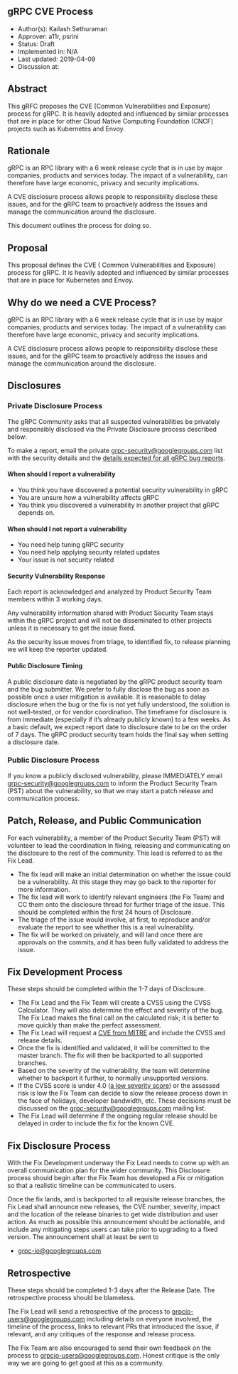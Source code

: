 gRPC CVE Process
-------------------------------------------------------
* Author(s): Kailash Sethuraman
* Approver: a11r, psrini
* Status: Draft
* Implemented in: N/A
* Last updated: 2019-04-09
* Discussion at:
## Abstract

This gRFC proposes the CVE (Common Vulnerabilities and Exposure) process for gRPC. It is heavily adopted and influenced by similar processes that are in place for other Cloud Native Computing Foundation (CNCF) projects such as Kubernetes and Envoy.


## Rationale

gRPC is an RPC library with a 6 week release cycle that is in use by major companies, products and services today. The impact of a vulnerability, can therefore have large economic, privacy and security implications.  

A CVE disclosure process allows people to responsibility disclose these issues, and for the gRPC team to proactively address the issues and manage the communication around the disclosure. 

This document outlines the process for doing so.


## Proposal

This proposal defines the CVE ( Common Vulnerabilities and Exposure) process for gRPC.  It is heavily adopted and influenced by similar processes that are in place for Kubernetes and Envoy.

## Why do we need a CVE Process?

gRPC is an RPC library with a 6 week release cycle that is in use by major companies, products and services today. The impact of a vulnerability can therefore have large economic, privacy and security implications.  

A CVE disclosure process allows people to responsibility disclose these issues, and for the gRPC team to proactively address the issues and manage the communication around the disclosure. 


## Disclosures

### Private Disclosure Process

The gRPC Community asks that all suspected vulnerabilities be privately and responsibly disclosed via the Private Disclosure process described below:

To make a report, email the private grpc-security@googlegroups.com list with the security details and the [details expected for all gRPC bug reports](https://github.com/grpc/grpc/blob/master/.github/ISSUE_TEMPLATE.md).

#### When should I report a vulnerability
* You think you have discovered a potential security vulnerability in gRPC
* You are unsure how a vulnerability affects gRPC
* You think you discovered a vulnerability in another project that gRPC depends on.

#### When should I not report a vulnerability
* You need help tuning gRPC security
* You need help applying security related updates
* Your issue is not security related

#### Security Vulnerability Response
Each report is acknowledged and analyzed by Product Security Team members within 3 working days. 

Any vulnerability information shared with Product Security Team stays within the gRPC project and will not be disseminated to other projects unless it is necessary to get the issue fixed.

As the security issue moves from triage, to identified fix, to release planning we will keep the reporter updated.


#### Public Disclosure Timing
A public disclosure date is negotiated by the gRPC product security team and the bug submitter. We prefer to fully disclose the bug as soon as possible once a user mitigation is available. It is reasonable to delay disclosure when the bug or the fix is not yet fully understood, the solution is not well-tested, or for vendor coordination. The timeframe for disclosure is from immediate (especially if it’s already publicly known) to a few weeks. As a basic default, we expect report date to disclosure date to be on the order of 7 days. The gRPC product security team holds the final say when setting a disclosure date.

### Public Disclosure Process

If you know a publicly disclosed vulnerability, please IMMEDIATELY email grpc-security@googlegroups.com to inform the Product Security Team (PST) about the vulnerability, so that we may start a patch release and communication process.

## Patch, Release, and Public Communication

For each vulnerability, a member of the Product Security Team (PST) will volunteer to lead the coordination in fixing, releasing and communicating on the disclosure to the rest of the community. This lead is referred to as the Fix Lead.
* The fix lead will make an initial determination on whether the issue could be a vulnerability. At this stage they may go back to the reporter for more information.
* The fix lead will work to identify relevant engineers (the Fix Team) and CC them onto the disclosure thread for further triage of the issue. This should be completed within the first 24 hours of Disclosure.
* The triage of the issue would involve, at first, to reproduce and/or evaluate the report to see whether this is a real vulnerability.
* The fix will be worked on privately, and will land once there are approvals on the commits, and it has been fully validated to address the issue.

## Fix Development Process

These steps should be completed within the 1-7 days of Disclosure.

* The Fix Lead and the Fix Team will create a CVSS using the CVSS Calculator. They will also determine the effect and severity of the bug. The Fix Lead makes the final call on the calculated risk; it is better to move quickly than make the perfect assessment.
* The Fix Lead will request a [CVE from MITRE](https://cveform.mitre.org/) and include the CVSS and release details.
* Once the fix is identified and validated, it will be committed to the master branch. The fix will then be backported to all supported branches. 
* Based on the severity of the vulnerability, the team will determine whether to backport it further, to normally unsupported versions.
* If the CVSS score is under 4.0 ([a low severity score](https://www.first.org/cvss/specification-document#i5)) or the assessed risk is low the Fix Team can decide to slow the release process down in the face of holidays, developer bandwidth, etc. These decisions must be discussed on the grpc-security@googlegroups.com mailing list.
* The Fix Lead will determine if the ongoing regular release should be delayed in order to include the fix for the known CVE.

## Fix Disclosure Process
With the Fix Development underway the Fix Lead needs to come up with an overall communication plan for the wider community. This Disclosure process should begin after the Fix Team has developed a Fix or mitigation so that a realistic timeline can be communicated to users. 

Once the fix lands, and is backported to all requisite release branches, the Fix Lead shall announce new releases, the CVE number, severity, impact and the location of the release binaries to get wide distribution and user action. As much as possible this announcement should be actionable, and include any mitigating steps users can take prior to upgrading to a fixed version. The announcement shall at least be sent to
* grpc-io@googlegroups.com

## Retrospective 
These steps should be completed 1-3 days after the Release Date. The retrospective process should be blameless.

The Fix Lead will send a retrospective of the process to grpcio-users@googlegroups.com including details on everyone involved, the timeline of the process, links to relevant PRs that introduced the issue, if relevant, and any critiques of the response and release process.

The Fix Team are also encouraged to send their own feedback on the process to grpcio-users@googlegroups.com. Honest critique is the only way we are going to get good at this as a community.